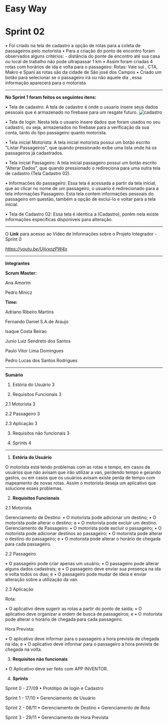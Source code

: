 # Easy Way



# Sprint 02

• Foi criado na tela de cadastro a opção de rotas para a coleta de passageiros pelo motorista
• Para a  criação do ponto de encontro foram observados alguns critérios: - distância do ponte de encontro até sua casa ou local de trabalho não pode ultrapassar 1 km 
• Assim foram criadas 4 rotas com horários de ida e volta para o passageiro: Rotas: Vale sul , CTA, Makro e Spani as rotas são da cidade de São josé dos Campos 
• Criado um botão para selecionar se o passageiro irá ou não aquele dia , essa informação aparecerá para o motorista
 
__________________________________________________________________________________________________________________________


**No Sprint 1  foram feitos os seguintes itens:**


•   Tela de cadastro:
A tela de cadastro é onde o usuario insere seus dados pessoais que é armazenado no firebase para um resgate futuro.
![cadastro](https://gitlab.com/adrianormFatec/easyway2/-/blob/master/WhatsApp_Image_2020-10-18_at_17.02.01.jpeg)

•   Tela de login:
Nesta tela o usuario insere dados que foram usados no seu cadastro, ou seja, armazenados no firebase para a verificação da sua conta, 
tanto do tipo passageiro quanto motorista.

•   Tela inicial Motorista:
A tela inicial motorista possui um botão escrito "Listar Passageiros", que quando pressionado exibe uma lista onde há os passageiros já cadastrados.

•   Tela inicial Passageiro:
A tela inicial passageiro possui um botão escrito "Alterar Dados", que quando pressionado o redireciona para uma 
outra tela de cadastro (Tela Cadastro 02).

•   Informacões do passageiro:
Essa tela é acessada a partir da tela inicial, que ao clicar no nome de um passageiro, o usuario é redirecionado para a tela informações Passageiro.
Esta tela contem informações pessoais do passageiro em questão, também a opção de exclui-lo e voltar para a tela inicial.

•   Tela de Cadastro 02:
Essa tela é identica a (Cadastro), porém nela existe informações especificas disponiveis para alteração.



__________________________________________________________________________________________________________________________________________________







O **Link** para acesso ao Vídeo de Informações sobre o Projeto Integrador - Sprint 0

_https://youtu.be/UjivxozPW4o_




____________________________________________________________________________


**Integrantes**

**Scrum Master:**


Ana Amorim

Pedro Minicz


**Time:**

Adriano Ribeiro Martins

Fernando Daniel S.A.de Araujo

Isaque Costa Beirao

Junio Luiz Sendreto dos Santos

Paulo Vitor Lima Domingues

Pedro Lucas dos Santos Rodrigues

__________________________________________________________________________________________________________________________________________________

**Sumário**

1.	Estória do Usuário  3

2.	Requisitos Funcionais	3

2.1 Motorista	3

2.2 Passageiro	3

2.3 Aplicação	3

3.	Requisitos não funcionais	3

4.	Sprints	4

__________________________________________________________________________________________________________________________________________________
1.  **Estória do Usuário**

O motorista está tendo problemas com as rotas e tempo, em casos de usuários que não avisam que irão utilizar a van, perdendo tempo e gerando gastos, ou em casos que os usuários avisam existe perda de tempo com mapeamento de novas rotas. Assim o motorista deseja um aplicativo que solucione esses problemas.

2.  **Requisitos Funcionais**

2.1 Motorista

Gerenciamento de Destino:
•	O motorista pode adicionar um destino;
•	O motorista pode alterar o destino; e
•	O motorista pode excluir um destino.
Gerenciamento de Passageiro:
•	O motorista pode excluir o passageiro;
•	O motorista pode adicionar destinos ao passageiro;
•	O motorista pode alterar o destino do passageiro; e
•	O motorista pode alterar o horário de chegada para cada passageiro.

2.2 Passageiro

•	O passageiro pode criar apenas um usuário;
•	O passageiro pode alterar alguns dados cadastrais; e
•	O passageiro deve enviar sua presença na ida e volta todos os dias; e
•	O passageiro pode mudar de ideia e enviar alteração sobre a utilização da van.

2.3 Aplicação

Rota:

•	O aplicativo deve sugerir as rotas a partir do ponto de saída;
•	O aplicativo deve organizar a ordem de busca de passageiros; e
•	O motorista pode alterar o horário de chegada para cada passageiro.

Hora Prevista:

•	O aplicativo deve informar para o passageiro a hora prevista de chegada na ida; e
•	O aplicativo deve informar para o passageiro a hora prevista de chegada na volta.

3.	**Requisitos não funcionais**

•	O Aplicativo deve ser feito com APP INVENTOR.


4.	**Sprints**

Sprint 0 - 27/09
•	Protótipo de login e Cadastro

Sprint 1 - 17/10
•	Gerenciamento de Usuário

Sprint 2 - 08/11
•	Gerenciamento de Destino 
•	Gerenciamento de Rota 

Sprint 3 - 29/11
•	Gerenciamento de Hora Prevista


